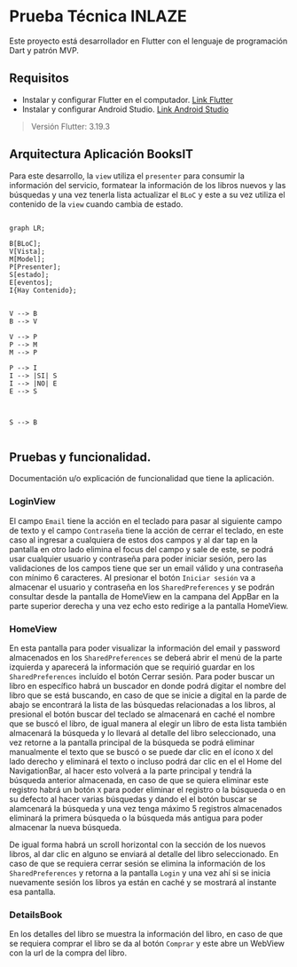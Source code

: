 # Prueba Técnica INLAZE

Este proyecto está desarrollador en Flutter con el lenguaje de programación Dart y patrón MVP.

## Requisitos

- Instalar y configurar Flutter en el computador. [Link Flutter](https://flutter.dev/docs/get-started/install)
- Instalar y configurar Android Studio. [Link Android Studio](https://developer.android.com/studio)

> Versión Flutter: 3.19.3

## Arquitectura Aplicación BooksIT

Para este desarrollo, la `view` utiliza el `presenter` para consumir la información del servicio, formatear la información de los libros nuevos y las búsquedas y una vez tenerla lista actualizar el `BLoC` y este a su vez utiliza el contenido de la `view` cuando cambia de estado.

```mermaid

graph LR;

B[BLoC];
V[Vista];
M[Model];
P[Presenter];
S[estado];
E[eventos];
I{Hay Contenido};


V --> B
B --> V

V --> P
P --> M
M --> P

P --> I
I --> |SI| S
I --> |NO| E
E --> S



S --> B


```


## Pruebas y funcionalidad.

Documentación u/o explicación de funcionalidad que tiene la aplicación.

### LoginView

El campo `Email` tiene la acción en el teclado para pasar al siguiente campo de texto y el campo `Contraseña` tiene la acción de cerrar el teclado, en este caso al ingresar a cualquiera de estos dos campos y al dar tap en la pantalla en otro lado elimina el focus del campo y sale de este, se podrá usar cualquier usuario y contraseña para poder iniciar sesión, pero las validaciones de los campos tiene que ser un email válido y una contraseña con mínimo 6 caracteres. Al presionar el botón `Iniciar sesión` va a almacenar el usuario y contraseña en los `SharedPreferences` y se podrán consultar desde la pantalla de HomeView en la campana del AppBar en la parte superior derecha y una vez echo esto redirige a la pantalla HomeView.

### HomeView

En esta pantalla para poder visualizar la información del email y password almacenados en los `SharedPreferences` se deberá abrir el menú de la parte izquierda y aparecerá la información que se requirió guardar en los `SharedPreferences` incluído el botón Cerrar sesión.
Para poder buscar un libro en específico habrá un buscador en donde podrá digitar el nombre del libro que se está buscando, en caso de que se inicie a digital en la parde de abajo se encontrará la lista de las búsquedas relacionadas a los libros, al presional el botón buscar del teclado se almacenará en caché el nombre que se buscó el libro, de igual manera al elegir un libro de esta lista también almacenará la búsqueda y lo llevará al detalle del libro seleccionado, una vez retorne a la pantalla principal de la búsqueda se podrá eliminar manualmente el texto que se buscó o se puede dar clic en el ícono `X` del lado derecho y eliminará el texto o incluso podrá dar clic en el el Home del NavigationBar, al hacer esto volverá a la parte principal y tendrá la búsqueda anterior almacenada, en caso de que se quiera eliminar este registro habrá un botón `X` para poder eliminar el registro o la búsqueda o en su defecto al hacer varias búsquedas y dando el el botón buscar se alamcenará la búsqueda y una vez tenga máximo 5 registros almacenados eliminará la primera búsqueda o la búsqueda más antigua para poder almacenar la nueva búsqueda.

De igual forma habrá un scroll horizontal con la sección de los nuevos libros, al dar clic en alguno se enviará al detalle del libro seleccionado.
En caso de que se requiera cerrar sesión se elimina la información de los `SharedPreferences` y retorna a la pantalla `Login` y una vez ahí si se inicia nuevamente sesión los libros ya están en caché y se mostrará al instante esa pantalla.

### DetailsBook

En los detalles del libro se muestra la información del libro, en caso de que se requiera comprar el libro se da al botón `Comprar` y este abre un WebView con la url de la compra del libro.

